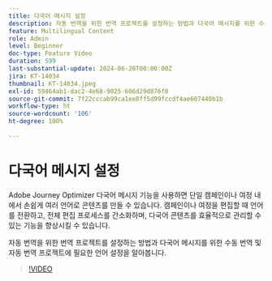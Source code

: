 ```yaml
---
title: 다국어 메시지 설정
description: 자동 번역을 위한 번역 프로젝트를 설정하는 방법과 다국어 메시지를 위한 수동 번역 및 자동 번역 프로젝트에 필요한 언어 설정을 알아봅니다.
feature: Multilingual Content
role: Admin
level: Beginner
doc-type: Feature Video
duration: 599
last-substantial-update: 2024-06-28T00:00:00Z
jira: KT-14034
thumbnail: KT-14034.jpeg
exl-id: 59464ab1-dac2-4e68-9025-606d29d076f0
source-git-commit: 7f22cccab99ca1ee8ff5d99fccdf4ae607440b1b
workflow-type: ht
source-wordcount: '106'
ht-degree: 100%

---
```


# 다국어 메시지 설정

Adobe Journey Optimizer 다국어 메시지 기능을 사용하면 단일 캠페인이나 여정 내에서 손쉽게 여러 언어로 콘텐츠를 만들 수 있습니다. 캠페인이나 여정을 편집할 때 언어를 전환하고, 전체 편집 프로세스를 간소화하며, 다국어 콘텐츠를 효율적으로 관리할 수 있는 기능을 향상시킬 수 있습니다.

자동 번역을 위한 번역 프로젝트를 설정하는 방법과 다국어 메시지를 위한 수동 번역 및 자동 번역 프로젝트에 필요한 언어 설정을 알아봅니다.
 
>[!VIDEO](https://video.tv.adobe.com/v/3430661/?learn=on)
